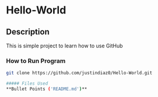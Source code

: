 # Hello-World
## Description
This is simple project to learn how to use GitHub
### How to Run Program
   ```bash
   git clone https://github.com/justindiaz0/Hello-World.git

##### Files Used
**Bullet Points ('README.md')**
